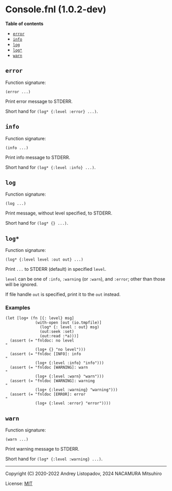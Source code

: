 # Console.fnl (1.0.2-dev)

**Table of contents**

- [`error`](#error)
- [`info`](#info)
- [`log`](#log)
- [`log*`](#log-1)
- [`warn`](#warn)

## `error`
Function signature:

```
(error ...)
```

Print error message to STDERR.

Short hand for `(log* {:level :error} ...)`.

## `info`
Function signature:

```
(info ...)
```

Print info message to STDERR.

Short hand for `(log* {:level :info} ...)`.

## `log`
Function signature:

```
(log ...)
```

Print message, without level specified, to STDERR.

Short hand for `(log* {} ...)`.

## `log*`
Function signature:

```
(log* {:level level :out out} ...)
```

Print `...` to STDERR (default) in specified `level`.

`level` can be one of `:info`, `:warning` (or `:warn`), and `:error`;
other than those will be ignored.

If file handle `out` is specified, print it to the `out` instead.

### Examples

```fennel
(let [log+ (fn [{: level} msg]
             (with-open [out (io.tmpfile)]
               (log* {: level : out} msg)
               (out:seek :set)
               (out:read :*a)))] 
  (assert (= "fnldoc: no level
"
             (log+ {} "no level")))
  (assert (= "fnldoc [INFO]: info
"
             (log+ {:level :info} "info")))
  (assert (= "fnldoc [WARNING]: warn
"
             (log+ {:level :warn} "warn")))
  (assert (= "fnldoc [WARNING]: warning
"
             (log+ {:level :warning} "warning")))
  (assert (= "fnldoc [ERROR]: error
"
             (log+ {:level :error} "error"))))
```

## `warn`
Function signature:

```
(warn ...)
```

Print warning message to STDERR.

Short hand for `(log* {:level :warning} ...)`.


---

Copyright (C) 2020-2022 Andrey Listopadov, 2024 NACAMURA Mitsuhiro

License: [MIT](https://git.sr.ht/~m15a/fnldoc/tree/main/item/LICENSE)


<!-- Generated with Fnldoc 1.0.2-dev
     https://sr.ht/~m15a/fnldoc/ -->

